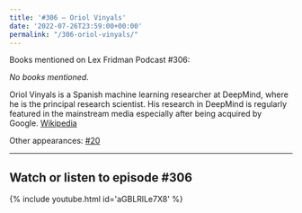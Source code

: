 ```yaml
---
title: '#306 – Oriol Vinyals'
date: '2022-07-26T23:59:00+00:00'
permalink: "/306-oriol-vinyals/"
---
```


Books mentioned on Lex Fridman Podcast #306:

*No books mentioned.*

Oriol Vinyals is a Spanish machine learning researcher at DeepMind, where he is the principal research scientist. His research in DeepMind is regularly featured in the mainstream media especially after being acquired by Google. <a href="https://en.wikipedia.org/wiki/Oriol_Vinyals" target="_blank">Wikipedia</a>

Other appearances: [\#20](/20-oriol-vinyals/)

- - - - - -

## Watch or listen to episode #306

{% include youtube.html id='aGBLRlLe7X8' %}